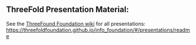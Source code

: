 ## ThreeFold Presentation Material:

See the [ThreeFound Foundation wiki](https://threefoldfoundation.github.io/info_foundation) for all presentations: https://threefoldfoundation.github.io/info_foundation/#/presentations/readme

